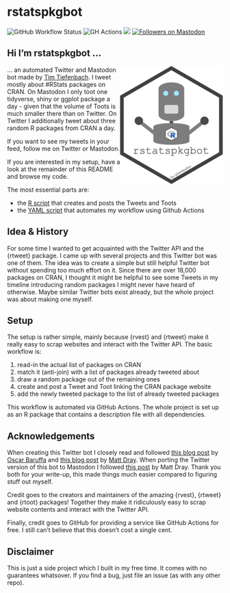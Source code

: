 
<!-- README.md is generated from README.Rmd. Please edit that file -->

# rstatspkgbot

<!-- badges: start -->

![GitHub Workflow
Status](https://img.shields.io/github/actions/workflow/status/timteafan/rstatspkgbot/tweet_rpkg.yaml?branch=main&label=bot%20status&logo=Github%20Actions&logoColor=white&style=flat-square)
![GH
Actions](https://img.shields.io/static/v1?label=automated%20with&message=GitHub%20Actions&color=2088FF&logo=GitHub%20Actions&style=flat-square&labelColor=52535e)
[<img src="https://img.shields.io/badge/dynamic/json?url=https://raw.githubusercontent.com/TimTeaFan/rstatspkgbot/run_bot/data/followers&label=Twitter&query=$.data.followers&style=social&logo=Twitter">](https://twitter.com/timteafan/status/1511034067344572422?s=21)
<a rel="me" href="https://botsin.space/@rstatspkgbot"><img src="https://img.shields.io/mastodon/follow/109705735000267415?domain=https%3A%2F%2Fbotsin.space&amp;label=Mastodon%20&amp;style=social" alt="Followers on Mastodon"/></a>
<!-- badges: end -->

## Hi I’m rstatspkgbot …

<a id="logo" href="https://raw.githubusercontent.com/TimTeaFan/rstatspkgbot/main/man/figures/logo_big.png"><img src="man/figures/logo.png" alt="rstatspkgbot's logo a robot with an R hex sticker" align="right"></a>

… an automated Twitter and Mastodon bot made by [Tim
Tiefenbach](https://twitter.com/TimTeaFan). I tweet mostly about
\#RStats packages on CRAN. On Mastodon I only toot one tidyverse, shiny
or ggplot package a day - given that the volume of Toots is much smaller
there than on Twitter. On Twitter I additionally tweet about three
random R packages from CRAN a day.

If you want to see my tweets in your feed, follow me on Twitter or
Mastodon.

If you are interested in my setup, have a look at the remainder of this
README and browse my code.

The most essential parts are:

- the [R script](/R/create_post_and_tweet.R) that creates and posts the
  Tweets and Toots
- the [YAML script](/.github/workflows/tweet_rpkg.yaml) that automates
  my workflow using Github Actions

## Idea & History

For some time I wanted to get acquainted with the Twitter API and the
{rtweet} package. I came up with several projects and this Twitter bot
was one of them. The idea was to create a simple but still helpful
Twitter bot without spending too much effort on it. Since there are over
18,000 packages on CRAN, I thought it might be helpful to see some
Tweets in my timeline introducing random packages I might never have
heard of otherwise. Maybe similar Twitter bots exist already, but the
whole project was about making one myself.

## Setup

The setup is rather simple, mainly because {rvest} and {rtweet} make it
really easy to scrap websites and interact with the Twitter API. The
basic workflow is:

1.  read-in the actual list of packages on CRAN
2.  match it (anti-join) with a list of packages already tweeted about
3.  draw a random package out of the remaining ones
4.  create and post a Tweet and Toot linking the CRAN package website
5.  add the newly tweeted package to the list of already tweeted
    packages

This workflow is automated via GitHub Actions. The whole project is set
up as an R package that contains a description file with all
dependencies.

## Acknowledgements

When creating this Twitter bot I closely read and followed [this blog
post](https://oscarbaruffa.com/twitterbot/) by [Oscar
Baruffa](https://twitter.com/oscarbaruffa/) and [this blog
post](https://www.rostrum.blog/2020/09/21/londonmapbot/) by [Matt
Dray](https://twitter.com/mattdray/). When porting the Twitter version
of this bot to Mastodon I followed [this
post](https://www.rostrum.blog/2023/02/09/londonmapbotstodon/) by Matt
Dray. Thank you both for your write-up, this made things much easier
compared to figuring stuff out myself.

Credit goes to the creators and maintainers of the amazing {rvest},
{rtweet} and {rtoot} packages! Together they make it ridiculously easy
to scrap website contents and interact with the Twitter API.

Finally, credit goes to GitHub for providing a service like GitHub
Actions for free. I still can’t believe that this doesn’t cost a single
cent.

## Disclaimer

This is just a side project which I built in my free time. It comes with
no guarantees whatsover. If you find a bug, just file an issue (as with
any other repo).
